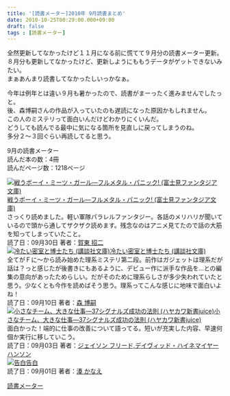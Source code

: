 ```yaml
---
title: '[読書メーター]2010年 9月読書まとめ'
date: 2010-10-25T00:29:00.000+09:00
draft: false
tags : [読書メーター]
---
```


全然更新してなかったけど１１月になる前に慌てて９月分の読書メーター更新。  
８月分も更新してなかったけど、更新しようにももうデータがゲットできないみたい。  
まぁあんまり読書してなかったしいっかなぁ。  
  
今年は例年とは違い９月も暑かったので、読書がまーったく進みませんでしたっと。  
後、森博嗣さんの作品が入っていたのも遅読になった原因かもしれません。  
この人のミステリって面白いんだけどわかりにくいんだ。  
どうしても読んでる最中に気になる箇所を見直しに戻ってしまうのね。  
多分２〜３回ぐらい再読してると思う。  
  
  
9月の読書メーター  
読んだ本の数：4冊  
読んだページ数：1218ページ  
  
[![戦うボーイ・ミーツ・ガール―フルメタル・パニック! (富士見ファンタジア文庫)](http://ecx.images-amazon.com/images/I/51RiwT0s6nL._SL75_.jpg)](http://book.akahoshitakuya.com/cmt/7922828 "戦うボーイ・ミーツ・ガール―フルメタル・パニック! (富士見ファンタジア文庫)")[戦うボーイ・ミーツ・ガール―フルメタル・パニック! (富士見ファンタジア文庫)](http://book.akahoshitakuya.com/cmt/7922828 "戦うボーイ・ミーツ・ガール―フルメタル・パニック! (富士見ファンタジア文庫)")  
さっくり読めました。軽い軍隊パラレルファンタジー。各話のメリハリが聞いているので頭から通してザクザク読めます。残念なのはアニメ見てたので話の大筋を知ってしまっていたこと。  
読了日：09月30日 著者：[賀東 招二](http://book.akahoshitakuya.com/s&q=%E8%B3%80%E6%9D%B1%20%E6%8B%9B%E4%BA%8C)  
[![冷たい密室と博士たち (講談社文庫)](http://ecx.images-amazon.com/images/I/516JEDJ4F4L._SL75_.jpg)](http://book.akahoshitakuya.com/cmt/7585279 "冷たい密室と博士たち (講談社文庫)")[冷たい密室と博士たち (講談社文庫)](http://book.akahoshitakuya.com/cmt/7585279 "冷たい密室と博士たち (講談社文庫)")  
全てがＦに〜から読み始めた理系ミステリ第二段。前作はガジェットは理系だが話は？っと感じたが後書きにもあるように、デビュー作に派手な作品を…との編集の意向があったためらしい。だがそのために理系らしさが多少失われていたと思う。少なくとも今作を読めばそう思う。理系ってこんな感じに地味で面白いよね！  
読了日：09月10日 著者：[森 博嗣](http://book.akahoshitakuya.com/s&q=%E6%A3%AE%20%E5%8D%9A%E5%97%A3)  
[![小さなチーム、大きな仕事―37シグナルズ成功の法則 (ハヤカワ新書juice)](http://ecx.images-amazon.com/images/I/41uuWhm0XdL._SL75_.jpg)](http://book.akahoshitakuya.com/cmt/7481561 "小さなチーム、大きな仕事―37シグナルズ成功の法則 (ハヤカワ新書juice)")[小さなチーム、大きな仕事―37シグナルズ成功の法則 (ハヤカワ新書juice)](http://book.akahoshitakuya.com/cmt/7481561 "小さなチーム、大きな仕事―37シグナルズ成功の法則 (ハヤカワ新書juice)")  
面白かった！端的に仕事の改善について語ってる。短いが充実した内容、早速何個か実行に移していこう。  
読了日：09月03日 著者：[ジェイソン フリード,デイヴィッド・ハイネマイヤー ハンソン](http://book.akahoshitakuya.com/s&q=%E3%82%B8%E3%82%A7%E3%82%A4%E3%82%BD%E3%83%B3%20%E3%83%95%E3%83%AA%E3%83%BC%E3%83%89%2C%E3%83%87%E3%82%A4%E3%83%B4%E3%82%A3%E3%83%83%E3%83%89%E3%83%BB%E3%83%8F%E3%82%A4%E3%83%8D%E3%83%9E%E3%82%A4%E3%83%A4%E3%83%BC%20%E3%83%8F%E3%83%B3%E3%82%BD%E3%83%B3)  
[![告白](http://ecx.images-amazon.com/images/I/41dJJdVL2sL._SL75_.jpg)](http://book.akahoshitakuya.com/b/4575236284 "告白")[告白](http://book.akahoshitakuya.com/b/4575236284 "告白")  
読了日：09月01日 著者：[湊 かなえ](http://book.akahoshitakuya.com/s&q=%E6%B9%8A%20%E3%81%8B%E3%81%AA%E3%81%88)  
  
[読書メーター](http://book.akahoshitakuya.com/)